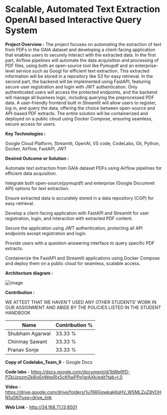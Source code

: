 # Scalable, Automated Text Extraction OpenAI based Interactive Query System 

**Project Overview :**
The project focuses on automating the extraction of text from PDFs in the GAIA dataset and developing a client-facing application that enables users to securely interact with the extracted data. In the first part, Airflow pipelines will automate the data acquisition and processing of PDF files, using both an open-source tool like Pymupdf and an enterprise-level service such as Googl for efficient text extraction. This extracted information will be stored in a repository like S3 for easy retrieval. In the second part, the backend will be implemented using FastAPI, featuring secure user registration and login with JWT authentication. Only authenticated users will access the protected endpoints, and the backend will manage all business logic, including querying the preprocessed PDF data. A user-friendly frontend built in Streamlit will allow users to register, log in, and query the data, offering the choice between open-source and API-based PDF extracts. The entire solution will be containerized and deployed on a public cloud using Docker Compose, ensuring seamless, secure access for users.

**Key Technologies :**

Google Cloud Platform, Streamlit, OpenAI, VS code, CodeLabs, Git, Python, Docker, Airflow, FastAPI, JWT

**Desired Outcome or Solution :**

Automate text extraction from GAIA dataset PDFs using Airflow pipelines for efficient data acquisition.

Integrate both open-source(pymupdf) and enterprise (Google Documnet API) options for text extraction.

Ensure extracted data is accurately stored in a data repository (CGP) for easy retrieval.

Develop a client-facing application with FastAPI and Streamlit for user registration, login, and interaction with extracted PDF content.

Secure the application using JWT authentication, protecting all API endpoints except registration and login.

Provide users with a question-answering interface to query specific PDF extracts.

Containerize the FastAPI and Streamlit applications using Docker Compose and deploy them on a public cloud for seamless, scalable access.

**Architecture diagram :**

![image](https://github.com/user-attachments/assets/24c97ffd-f317-44a7-86f9-5198200f8807)



**Contribution :**

WE ATTEST THAT WE HAVEN’T USED ANY OTHER STUDENTS’ WORK IN OUR 
ASSIGNMENT AND ABIDE BY THE POLICIES LISTED IN THE STUDENT HANDBOOK

| Name            | Contribution %                       |
|------------------|-------------------------------------|
| Shubham Agarwal  | 33.33 %                             |
| Chinmay Sawant   | 33.33 %                             |
| Pranav Sonje     | 33.33 %                             |

**Copy of Codelabs_Team_9** - Google Docs


**Code labs** - https://docs.google.com/document/d/1bWeRfD-PZkUzgzmZkl6oEnWgsRIx5cKflwPPp1grAXk/edit?tab=t.0

**Video** - https://drive.google.com/drive/folders/1u76RGgwkakKqHV_WSMLZuZ8VOHN1u0Xl?usp=drive_link

**Web Link** - http://34.168.71.13:8501

